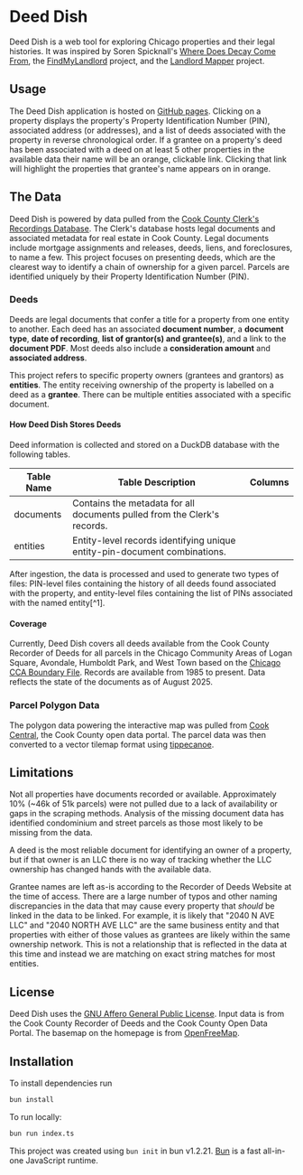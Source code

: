 # Deed Dish
Deed Dish is a web tool for exploring Chicago properties and their legal histories. It was inspired by Soren Spicknall's [Where Does Decay Come From](https://syllabusproject.org/where-does-decay-come-from/), the [FindMyLandlord](https://findmylandlord.chicagodsa.org/) project, and the [Landlord Mapper](https://landlordmapper.org/) project. 
## Usage
The Deed Dish application is hosted on [GitHub pages](https://ethanjantz.github.io/deed-dish/). Clicking on a property displays the property's Property Identification Number (PIN), associated address (or addresses), and a list of deeds associated with the property in reverse chronological order. If a grantee on a property's deed has been associated with a deed on at least 5 other properties in the available data their name will be an orange, clickable link. Clicking that link will highlight the properties that grantee's name appears on in orange. 
## The Data
Deed Dish is powered by data pulled from the [Cook County Clerk's Recordings Database](https://crs.cookcountyclerkil.gov/Search). The Clerk's database hosts legal documents and associated metadata for real estate in Cook County. Legal documents include mortgage assignments and releases, deeds, liens, and foreclosures, to name a few. This project focuses on presenting deeds, which are the clearest way to identify a chain of ownership for a given parcel. Parcels are identified uniquely by their Property Identification Number (PIN).
### Deeds
Deeds are legal documents that confer a title for a property from one entity to another. Each deed has an associated **document number**, a **document type**, **date of recording**, **list of grantor(s) and grantee(s)**, and a link to the **document PDF**. Most deeds also include a **consideration amount** and **associated address**. 

This project refers to specific property owners (grantees and grantors) as **entities**. The entity receiving ownership of the property is labelled on a deed as a **grantee**. There can be multiple entities associated with a specific document.
#### How Deed Dish Stores Deeds
Deed information is collected and stored on a DuckDB database with the following tables. 

| Table Name | Table Description                                                         | Columns |
| ---------- | ------------------------------------------------------------------------- | ------- |
| documents  | Contains the metadata for all documents pulled from the Clerk's records.  |         |
| entities   | Entity-level records identifying unique entity-pin-document combinations. |         |
After ingestion, the data is processed and used to generate two types of files: PIN-level files containing the history of all deeds found associated with the property, and entity-level files containing the list of PINs associated with the named entity[^1]. 
#### Coverage
Currently, Deed Dish covers all deeds available from the Cook County Recorder of Deeds for all parcels in the Chicago Community Areas of Logan Square, Avondale, Humboldt Park, and West Town based on the [Chicago CCA Boundary File](https://data.cityofchicago.org/Facilities-Geographic-Boundaries/Boundaries-Community-Areas-Map/cauq-8yn6). Records are available from 1985 to present. Data reflects the state of the documents as of August 2025. 
### Parcel Polygon Data
The polygon data powering the interactive map was pulled from [Cook Central](https://hub-cookcountyil.opendata.arcgis.com/datasets/5c2e70b7f31349dc83924a98df8fdbbb_2024/explore), the Cook County open data portal. The parcel data was then converted to a vector tilemap format using [tippecanoe](https://github.com/felt/tippecanoe). 
## Limitations
Not all properties have documents recorded or available. Approximately 10% (~46k of 51k parcels) were not pulled due to a lack of availability or gaps in the scraping methods. Analysis of the missing document data has identified condominium and street parcels as those most likely to be missing from the data.  

A deed is the most reliable document for identifying an owner of a property, but if that owner is an LLC there is no way of tracking whether the LLC ownership has changed hands with the available data. 

Grantee names are left as-is according to the Recorder of Deeds Website at the time of access. There are a large number of typos and other naming discrepancies in the data that may cause every property that _should_ be linked in the data to be linked. For example, it is likely that "2040 N AVE LLC" and "2040 NORTH AVE LLC" are the same business entity and that properties with either of those values as grantees are likely within the same ownership network. This is not a relationship that is reflected in the data at this time and instead we are matching on exact string matches for most entities.
## License
Deed Dish uses the [GNU Affero General Public License](https://www.gnu.org/licenses/agpl-3.0.txt). Input data is from the Cook County Recorder of Deeds and the Cook County Open Data Portal. The basemap on the homepage is from [OpenFreeMap](https://openfreemap.org/). 

## Installation
To install dependencies run

```bash
bun install
```

To run locally:

```bash
bun run index.ts
```

This project was created using `bun init` in bun v1.2.21. [Bun](https://bun.com) is a fast all-in-one JavaScript runtime.
